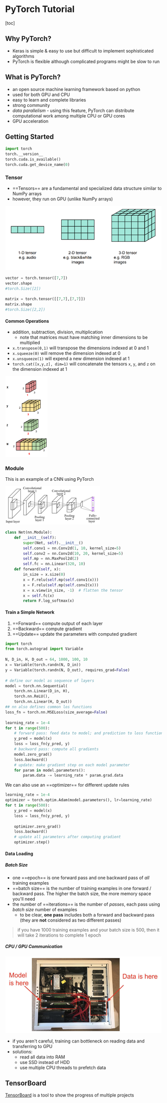 # PyTorch Tutorial

[toc]

## Why PyTorch?

- Keras is simple & easy to use but difficult to implement sophisticated algorithms
- PyTorch is flexible although complicated programs might be slow to run

## What is PyTorch?

- an open source machine learning framework based on python
- used for both GPU and CPU
- easy to learn and complete libraries
- strong community
- *data parallelism* - using this feature, PyTorch can distribute computational work among multiple CPU or GPU cores 
- GPU acceleration

## Getting Started

```python
import torch
torch.__version__
torch.cuda.is_available()
torch.cuda.get_device_name(0)
```

### Tensor

- ==Tensors== are a fundamental and specialized data structure similar to NumPy arrays 
- however, they run on GPU (unlike NumPy arrays)

<img src="images/image-20230919163627870.png" alt="image-20230919163627870" style="zoom:80%;" />

```python
vector = torch.tensor([7,7])
vector.shape
#torch.Size([2])

matrix = torch.tensor([[7,7],[7,7]])
matrix.shape
#torch.Size([2,2])
```

#### Common Operations

- addition, subtraction, division, multiplication
  - note that matrices must have matching inner dimensions to be multiplied
- `x.transpose(0,1)` will transpose the dimensions indexed at 0 and 1
- `x.squeeze(0)` will remove the dimension indexed at 0
- `x.unsqueeze(1)` will expend a new dimension indexed at 1
- `torch.cat([x,y,z], dim=1)` will concatenate the tensors `x`, `y`, and `z` on the dimension indexed at 1

<img src="images/image-20230919164830002.png" alt="image-20230919164830002" style="zoom:50%;" />

### Module

This is an example of a CNN using PyTorch

![image-20230919165617300](images/image-20230919165617300.png)

```python
class Net(nn.Module):
    def __init__(self):
        super(Net, self).__init__()
        self.conv1 = nn.Conv2d(1, 10, kernel_size=5)
        self.conv2 = nn.Conv2d(10, 20, kernel_size=5)
        self.mp = nn.MaxPool2d(2)
        self.fc = nn.Linear(320, 10)
    def forward(self, x):
        in_size = x.size(0)
        x = F.relu(self.mp(self.conv1(x)))
        x = F.relu(self.mp(self.conv2(x)))
        x = x.view(in_size, -1)  # flatten the tensor
        x = self.fc(x)
        return F.log_softmax(x)
```

#### Train a Simple Network

1. ==Forward== compute output of each layer
2. ==Backward== compute gradient
3. ==Update== update the parameters with computed gradient

```python
import torch
from torch.autograd import Variable

N, D_in, H, D_out = 64, 1000, 100, 10
x = Variable(torch.randn(N, D_in))
y = Variable(torch.randn(N, D_out), requires_grad=False)

# define our model as sequence of layers
model = torch.nn.Sequential(
	torch.nn.Linear(D_in, H),
	torch.nn.ReLU(),
	torch.nn.Linear(H, D_out))
## nn also defines common los functions
loss_fn = torch.nn.MSELoss(size_average=False)

learning_rate = 1e-4
for t in range(500):
    # forward pass: feed data to model; and prediction to loss function
    y_pred = model(x)
    loss = loss_fn(y_pred, y)
    # backward pass: compute all gradients
    model.zero_grad()
    loss.backward()
    # update: make gradient step on each model parameter
    for param in model.parameters():
        param.data -= learning_rate * param.grad.data
```

We can also use an ==optimizer== for different update rules

```python
learning_rate = 1e-4
optimizer = torch.optim.Adam(model.parameters(), lr=learning_rate)
for t in range(500):
    y_pred = model(x)
    loss = loss_fn(y_pred, y)
    
    optimizer.zero_grad()
    loss.backward()
    # update all parameters after computing gradient
    optimizer.step()
```

#### Data Loading

##### Batch Size

- one ==epoch== is one forward pass and one backward pass of *all* training examples
- ==batch size== is the number of training examples in one forward / backward pass. The higher the batch size, the more memory space you'll need
- the number of ==iterations== is the number of *passes*, each pass using *batch size* number of examples
  - to be clear, **one pass** includes both a forward and backward pass (they are **not** considered as two different passes)

> if you have $1000$ training examples and your batch size is $500$, then it will take $2$ iterations to complete $1$ epoch

##### CPU / GPU Communication

<img src="images/image-20230920210856273.png" alt="image-20230920210856273" style="zoom:67%;" />

- if you aren't careful, training can bottleneck on reading data and transferring to GPU
- solutions:
  - read all data into RAM
  - use SSD instead of HDD
  - use multiple CPU threads to prefetch data

## TensorBoard

[TensorBoard](https://www.tensorflow.org/tensorboard) is a tool to show the progress of multiple projects


